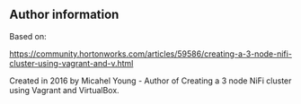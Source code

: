 



## Author information

Based on:

https://community.hortonworks.com/articles/59586/creating-a-3-node-nifi-cluster-using-vagrant-and-v.html

Created in 2016 by Micahel Young - Author of Creating a 3 node NiFi cluster using Vagrant and VirtualBox.
